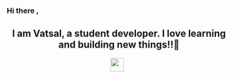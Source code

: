 ### Hi there , 
 <h2 align = 'center'>I am Vatsal, a student developer. I love learning and building new things!!👋 </h2>
<p align="center">
<a href="https://instagram.com/iamvatsals"><img height="30" src="https://github.com/stephenajulu/stephenajulu/blob/master/images/icons/instagram-square-brands.svg"></a>&nbsp;&nbsp;
</p>
<!--
**vatsalsinha/vatsalsinha** is a ✨ _special_ ✨ repository because its `README.md` (this file) appears on your GitHub profile.

Here are some ideas to get you started:

- 🔭 I’m currently working on ...
- 🌱 I’m currently learning ...
- 👯 I’m looking to collaborate on ...
- 🤔 I’m looking for help with ...
- 💬 Ask me about ...
- 📫 How to reach me: ...
- 😄 Pronouns: ...
- ⚡ Fun fact: ...
-->
![Anurag's GitHub stats](https://github-readme-stats.vercel.app/api?username=vatsalsinha&show_icons=true&theme=radical&hide=contribs,prs)

[![Top Langs](https://github-readme-stats.vercel.app/api/top-langs/?username=vatsalsinha&layout=compact&theme=radical)](https://github.com/anuraghazra/github-readme-stats)


